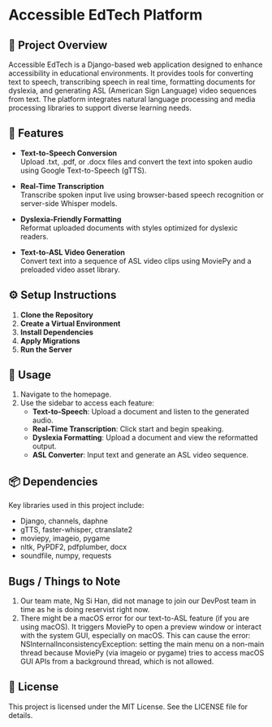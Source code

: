 # Accessible EdTech Platform

## 🧠 Project Overview
Accessible EdTech is a Django-based web application designed to enhance accessibility in educational environments. It provides tools for converting text to speech, transcribing speech in real time, formatting documents for dyslexia, and generating ASL (American Sign Language) video sequences from text. The platform integrates natural language processing and media processing libraries to support diverse learning needs.

## 🚀 Features
- **Text-to-Speech Conversion**  
  Upload .txt, .pdf, or .docx files and convert the text into spoken audio using Google Text-to-Speech (gTTS).

- **Real-Time Transcription**  
  Transcribe spoken input live using browser-based speech recognition or server-side Whisper models.

- **Dyslexia-Friendly Formatting**  
  Reformat uploaded documents with styles optimized for dyslexic readers.

- **Text-to-ASL Video Generation**  
  Convert text into a sequence of ASL video clips using MoviePy and a preloaded video asset library.

## ⚙️ Setup Instructions
1. **Clone the Repository**
2. **Create a Virtual Environment**
3. **Install Dependencies**
4. **Apply Migrations**
5. **Run the Server**

## 🧪 Usage
1. Navigate to the homepage.
2. Use the sidebar to access each feature:
   - **Text-to-Speech**: Upload a document and listen to the generated audio.
   - **Real-Time Transcription**: Click start and begin speaking.
   - **Dyslexia Formatting**: Upload a document and view the reformatted output.
   - **ASL Converter**: Input text and generate an ASL video sequence.

## 📦 Dependencies
Key libraries used in this project include:
- Django, channels, daphne
- gTTS, faster-whisper, ctranslate2
- moviepy, imageio, pygame
- nltk, PyPDF2, pdfplumber, docx
- soundfile, numpy, requests

## Bugs / Things to Note
1. Our team mate, Ng Si Han, did not manage to join our DevPost team in time as he is doing reservist right now.
2. There might be a macOS error for our text-to-ASL feature (if you are using macOS). It triggers MoviePy to open a preview window or interact with the system GUI, especially on macOS. This can cause the error: NSInternalInconsistencyException: setting the main menu on a non-main thread because MoviePy (via imageio or pygame) tries to access macOS GUI APIs from a background thread, which is not allowed.

## 📄 License
This project is licensed under the MIT License. See the LICENSE file for details.
